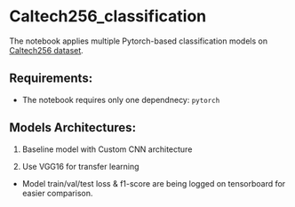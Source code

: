 # Caltech256_classification

The notebook applies multiple Pytorch-based classification models on [Caltech256 dataset](https://pytorch.org/vision/main/generated/torchvision.datasets.Caltech256.html).

## Requirements:
* The notebook requires only one dependnecy: `pytorch`

## Models Architectures:
1) Baseline model with Custom CNN architecture

2) Use VGG16 for transfer learning 


* Model train/val/test loss & f1-score are being logged on tensorboard for easier comparison.

